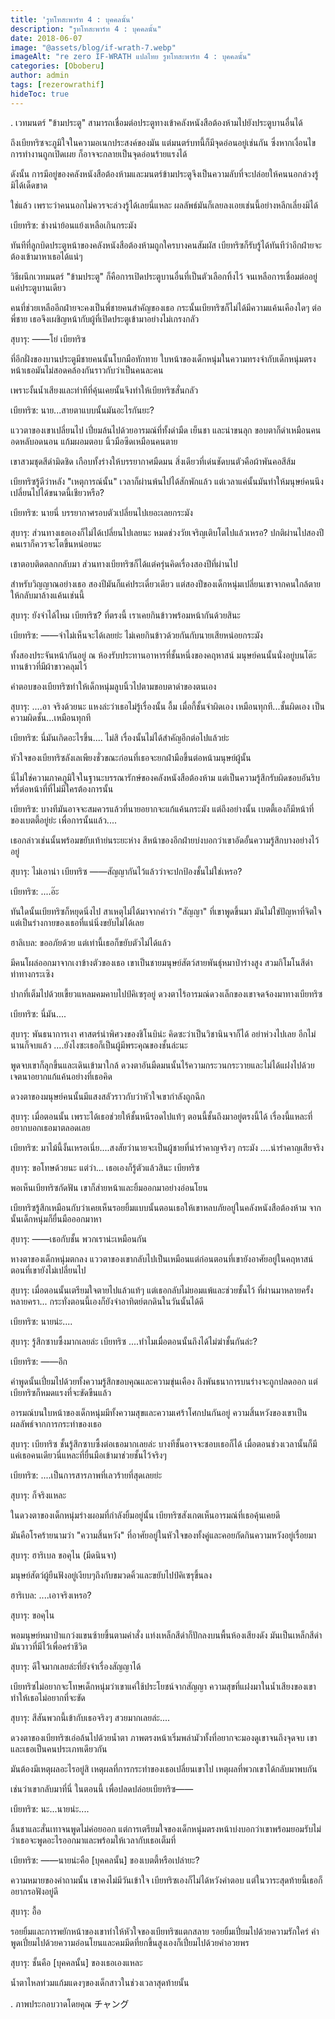 ```yaml
---
title: 'รูทโทสะพาร์ท 4 : บุคคลนั้น'
description: "รูทโทสะพาร์ท 4 : บุคคลนั้น"
date: 2018-06-07
image: "@assets/blog/if-wrath-7.webp"
imageAlt: "re zero IF-WRATH แปลไทย รูทโทสะพาร์ท 4 : บุคคลนั้น"
categories: [Oboberu]
author: admin
tags: [rezerowrathif]
hideToc: true
---
```

.
เวทมนตร์ "ข้ามประตู" สามารถเชื่อมต่อประตูทางเข้าคลังหนังสือต้องห้ามไปยังประตูบานอื่นได้

ถึงเบียทริซจะภูมิใจในความอเนกประสงค์ของมัน แต่มนตร์บทนี้ก็มีจุดอ่อนอยู่เช่นกัน ซึ่งหากเงื่อนไขการทำงานถูกเปิดเผย ก็อาจจะกลายเป็นจุดอ่อนร้ายแรงได้

ดังนั้น การมีอยู่ของคลังหนังสือต้องห้ามและมนตร์ข้ามประตูจึงเป็นความลับที่จะปล่อยให้คนนอกล่วงรู้มิได้เด็ดขาด

ใช่แล้ว เพราะว่าคนนอกไม่ควรจะล่วงรู้ได้เลยนี่แหละ ผลลัพธ์มันก็เลยลงเอยเช่นนี้อย่างหลีกเลี่ยงมิได้

เบียทริซ: ช่างน่าย้อนแย้งเหลือเกินกระมัง

ทันทีที่ลูกบิดประตูหน้าของคลังหนังสือต้องห้ามถูกใครบางคนสัมผัส เบียทริซก็รับรู้ได้ทันทีว่าอีกฝ่ายจะต้องเข้ามาหาเธอได้แน่ๆ

วิธีผนึกเวทมนตร์ "ข้ามประตู" ก็คือการเปิดประตูบานอื่นที่เป็นตัวเลือกทิ้งไว้ จนเหลือการเชื่อมต่ออยู่แค่ประตูบานเดียว

คนที่ช่วยเหลืออีกฝ่ายจะคงเป็นพี่ชายคนสำคัญของเธอ กระนั้นเบียทริซก็ไม่ได้มีความแค้นเคืองใดๆ ต่อพี่ชาย เธอจึงเผชิญหน้ากับผู้ที่เปิดประตูเข้ามาอย่างไม่เกรงกลัว

สุบารุ: ――โย่ เบียทริซ

ที่อีกฝั่งของบานประตูมีชายคนนั้นโบกมือทักทาย ใบหน้าของเด็กหนุ่มในความทรงจำกับเด็กหนุ่มตรงหน้าเธอมันไม่สอดคล้องกันราวกับว่าเป็นคนละคน

เพราะงั้นน้ำเสียงและท่าทีที่คุ้นเคยนั้นจึงทำให้เบียทริซสั่นกลัว

เบียทริซ: นาย...สายตาแบบนั้นมันอะไรกันยะ?

แววตาของเขาเปลี่ยนไป เปี่ยมล้นไปด้วยอารมณ์ที่ทั้งดำมืด เย็นชา และน่าขนลุก ขอบตาก็ดำเหมือนคนอดหลับอดนอน แก้มผอมตอบ นิ้วมือซีดเหมือนคนตาย

เขาสวมชุดสีดำมิดชิด เกือบทั้งร่างให้บรรยากาศมืดมน สิ่งเดียวที่เด่นชัดบนตัวคือผ้าพันคอสีส้ม

เบียทริซรู้ดีว่าหลัง "เหตุการณ์นั้น" เวลาก็ผ่านพ้นไปได้สักพักแล้ว แต่เวลาแค่นั้นมันทำให้มนุษย์คนนึงเปลี่ยนไปได้ขนาดนี้เชียวหรือ?

เบียทริซ: นายนี่ บรรยากาศรอบตัวเปลี่ยนไปเยอะเลยกระมัง

สุบารุ: ส่วนทางเธอเองก็ไม่ได้เปลี่ยนไปเลยนะ หมดช่วงวัยเจริญเติบโตไปแล้วเหรอ? ปกติผ่านไปสองปีคนเราก็ควรจะโตขึ้นหน่อยนะ

เขาตอบติดตลกกลับมา ส่วนทางเบียทริซก็ได้แต่ครุ่นคิดเรื่องสองปีที่ผ่านไป

สำหรับวิญญาณอย่างเธอ สองปีมันก็แค่ประเดี๋ยวเดียว แต่สองปีของเด็กหนุ่มเปลี่ยนเขาจากคนใกล้ตายให้กลับมาล้างแค้นเช่นนี้

สุบารุ: ยังจำได้ไหม เบียทริซ? ที่ตรงนี้ เราเคยกินข้าวพร้อมหน้ากันด้วยสินะ

เบียทริซ: ――จำไม่เห็นจะได้เลยย่ะ ไม่เคยกินข้าวด้วยกันกับนายเสียหน่อยกระมัง

ทั้งสองประจันหน้ากันอยู่ ณ ห้องรับประทานอาหารที่ชั้นหนึ่งของคฤหาสน์ มนุษย์คนนั้นนั่งอยู่บนโต๊ะทานข้าวที่มีผ้าขาวคลุมไว้

คำตอบของเบียทริซทำให้เด็กหนุ่มลูบนิ้วไปตามขอบตาดำของตนเอง

สุบารุ: ....อา จริงด้วยนะ แหงล่ะว่าเธอไม่รู้เรื่องนั้น อื้ม เมื่อกี้ชั้นจำผิดเอง เหมือนทุกที...ชั้นผิดเอง เป็นความผิดชั้น...เหมือนทุกที

เบียทริซ: นี่มันเกิดอะไรขึ้น.... ไม่สิ เรื่องนั้นไม่ได้สำคัญอีกต่อไปแล้วย่ะ

หัวใจของเบียทริซลังเลเพียงชั่วขณะก่อนที่เธอจะยกฝ่ามือขึ้นต่อหน้ามนุษย์ผู้นั้น

นี่ไม่ใช่ความภาคภูมิใจในฐานะบรรณารักษ์ของคลังหนังสือต้องห้าม แต่เป็นความรู้สึกรับผิดชอบอันริบหรี่ต่อหน้าที่ที่ไม่มีใครต้องการนั้น

เบียทริซ: บางทีมันอาจจะสมควรแล้วที่นายอยากจะแก้แค้นกระมัง แต่ถึงอย่างนั้น เบตตี้เองก็มีหน้าที่ของเบตตี้อยู่ย่ะ เพื่อการนั้นแล้ว....

เธอกล่าวเช่นนั้นพร้อมขยับเท้าย่นระยะห่าง สีหน้าของอีกฝ่ายบ่งบอกว่าเขาอัดอั้นความรู้สึกบางอย่างไว้อยู่

สุบารุ: ไม่เอาน่า เบียทริซ ――สัญญากันไว้แล้วว่าจะปกป้องชั้นไม่ใช่เหรอ?

เบียทริซ: ....อ๊ะ

ทันใดนั้นเบียทริซก็หยุดนิ่งไป สาเหตุไม่ได้มาจากคำว่า "สัญญา" ที่เขาพูดขึ้นมา มันไม่ใช่ปัญหาที่จิตใจ แต่เป็นร่างกายของเธอที่แน่นิ่งขยับไม่ได้เลย

ฮาลิเบล: ขออภัยด้วย แต่เท่านี้เธอก็ขยับตัวไม่ได้แล้ว

มีคนโผล่ออกมาจากเงาข้างตัวของเธอ เขาเป็นชายมนุษย์สัตว์สายพันธุ์หมาป่าร่างสูง สวมกิโมโนสีดำท่าทางกระเซิง

ปากที่เต็มไปด้วยเขี้ยวแหลมคมคาบไปป์คิเซรุอยู่ ดวงตาไร้อารมณ์ดวงเล็กของเขาจดจ้องมาทางเบียทริซ

เบียทริซ: นี่มัน....

สุบารุ: พันธนาการเงา ศาสตร์น่าพิศวงของชิโนบิน่ะ คิดซะว่าเป็นวิชานินจาก็ได้ อย่าห่วงไปเลย อีกไม่นานก็จบแล้ว ....ยังไงซะเธอก็เป็นผู้มีพระคุณของชั้นล่ะนะ

พูดจบเขาก็ลุกขึ้นและเดินเข้ามาใกล้ ดวงตาอันมืดมนนั้นไร้ความกระวนกระวายและไม่ได้แฝงไปด้วยเจตนาอยากแก้แค้นอย่างที่เธอคิด

ดวงตาของมนุษย์คนนั้นมีแสงสลัวราวกับว่าหัวใจเขากำลังถูกฉีก

สุบารุ: เมื่อตอนนั้น เพราะได้เธอช่วยให้ชั้นหนีรอดไปแท้ๆ ตอนนี้ชั้นถึงมาอยู่ตรงนี้ได้ เรื่องนี้แหละที่อยากบอกเธอมาตลอดเลย

เบียทริซ: มาไม้นี้งั้นเหรอเนี่ย....สงสัยว่านายจะเป็นผู้ชายที่น่ารำคาญจริงๆ กระมัง ....น่ารำคาญเสียจริง

สุบารุ: ขอโทษด้วยนะ แต่ว่า... เธอเองก็รู้ตัวแล้วสินะ เบียทริซ

พอเห็นเบียทริซกัดฟัน เขาก็ส่ายหน้าและยิ้มออกมาอย่างอ่อนโยน

เบียทริซรู้สึกเหมือนกับว่าเคยเห็นรอยยิ้มแบบนั้นตอนเธอให้เขาหลบภัยอยู่ในคลังหนังสือต้องห้าม จากนั้นเด็กหนุ่มก็ยื่นมือออกมาหา

สุบารุ: ――เธอกับชั้น พวกเราน่ะเหมือนกัน

หางตาของเด็กหนุ่มตกลง แววตาของเขากลับไปเป็นเหมือนแต่ก่อนตอนที่เขายังอาศัยอยู่ในคฤหาสน์ ตอนที่เขายังไม่เปลี่ยนไป

สุบารุ: เมื่อตอนนั้นเตรียมใจตายไปแล้วแท้ๆ แต่เธอกลับไม่ยอมแพ้และช่วยชั้นไว้ ที่ผ่านมาหลายครั้งหลายครา... กระทั่งตอนนี้เองก็ยังจำอาทิตย์ตกดินในวันนั้นได้ดี

เบียทริซ: นายน่ะ....

สุบารุ: รู้สึกซาบซึ้งมากเลยล่ะ เบียทริซ ....ทำไมเมื่อตอนนั้นถึงได้ไม่ฆ่าชั้นกันล่ะ?

เบียทริซ: ――อึก

คำพูดนั้นเปี่ยมไปด้วยทั้งความรู้สึกขอบคุณและความขุ่นเคือง ถึงพันธนาการบนร่างจะถูกปลดออก แต่เบียทริซก็หมดแรงที่จะขัดขืนแล้ว

อารมณ์บนใบหน้าของเด็กหนุ่มมีทั้งความสุขและความเศร้าโศกปนกันอยู่ ความสิ้นหวังของเขาเป็นผลลัพธ์จากการกระทำของเธอ

สุบารุ: เบียทริซ ชั้นรู้สึกซาบซึ้งต่อเธอมากเลยล่ะ บางทีชั้นอาจจะชอบเธอก็ได้ เมื่อตอนช่วงเวลานั้นก็มีแค่เธอคนเดียวนี่แหละที่ยื่นมือเข้ามาช่วยชั้นไว้จริงๆ

เบียทริซ: ....เป็นการสารภาพที่เลวร้ายที่สุดเลยย่ะ

สุบารุ: ก็จริงแหละ

ในดวงตาของเด็กหนุ่มร่างผอมที่กำลังยิ้มอยู่นั้น เบียทริซสังเกตเห็นอารมณ์ที่เธอคุ้นเคยดี

มันคือโรคร้ายนามว่า "ความสิ้นหวัง" ที่อาศัยอยู่ในหัวใจของทั้งคู่และคอยกัดกินความหวังอยู่เรื่อยมา

สุบารุ: ฮาริเบล ขอคุไน (มีดนินจา)

มนุษย์สัตว์ผู้ยืนฟังอยู่เงียบๆถึงกับขมวดคิ้วและขยับไปป์คิเซรุขึ้นลง

ฮาริเบล: ....เอาจริงเหรอ?

สุบารุ: ขอคุไน

พอมนุษย์หมาป่าแกว่งแขนซ้ายขึ้นตามคำสั่ง แท่งเหล็กสีดำก็ปักลงบนพื้นห้องเสียงดัง มันเป็นเหล็กสีดำมันวาวที่มีไว้เพื่อคร่าชีวิต

สุบารุ: ดีใจมากเลยล่ะที่ยังจำเรื่องสัญญาได้

เบียทริซไม่อยากจะโทษเด็กหนุ่มว่าเขาแค่ใช้ประโยชน์จากสัญญา ความสุขที่แฝงมาในน้ำเสียงของเขาทำให้เธอไม่อยากที่จะขัด

สุบารุ: สีสันพวกนี้เข้ากับเธอจริงๆ สวยมากเลยล่ะ....

ดวงตาของเบียทริซเอ่อล้นไปด้วยน้ำตา ภาพตรงหน้าเริ่มพล่ามัวทั้งที่อยากจะมองดูเขาจนถึงจุดจบ เขาและเธอเป็นคนประเภทเดียวกัน

มันต้องมีเหตุผลอะไรอยู่สิ เหตุผลที่การกระทำของเธอเปลี่ยนเขาไป เหตุผลที่พวกเขาได้กลับมาพบกัน

เช่นว่าเขากลับมาที่นี่ ในตอนนี้ เพื่อปลดปล่อยเบียทริซ――

เบียทริซ: นะ...นายน่ะ....

ลิ้นชาและสั่นเทาจนพูดไม่ค่อยออก แต่การเตรียมใจของเด็กหนุ่มตรงหน้าบ่งบอกว่าเขาพร้อมยอมรับไม่ว่าเธอจะพูดอะไรออกมาและพร้อมให้เวลากับเธอเต็มที่

เบียทริซ: ――นายน่ะคือ [บุคคลนั้น] ของเบตตี้หรือเปล่ายะ?

ความหมายของคำถามนั้น เขาคงไม่มีวันเข้าใจ เบียทริซเองก็ไม่ได้หวังคำตอบ แต่ในวาระสุดท้ายนี้เธอก็อยากรอฟังอยู่ดี

สุบารุ: อื้อ

รอยยิ้มและการพยักหน้าของเขาทำให้หัวใจของเบียทริซแตกสลาย รอยยิ้มเปี่ยมไปด้วยความรักใคร่ คำพูดเปี่ยมไปด้วยความอ่อนโยนและคมมีดที่ยกขึ้นสูงเองก็เปี่ยมไปด้วยคำอวยพร

สุบารุ: ชั้นคือ [บุคคลนั้น] ของเธอเองแหละ

น้ำตาไหลท่วมแก้มแดงๆของเด็กสาวในช่วงเวลาสุดท้ายนั้น

.
ภาพประกอบวาดโดยคุณ チャング